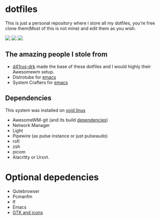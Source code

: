# dotfiles
This is just a personal repository where i store all my dotfiles, you’re free clone them(Most of this is not mine) and edit them as you wish.

![](1.png)
![](2.png)
![](3.png)

## The amazing people I stole from
- [d41rus-drk](https://github.com/d4r1us-drk/dotfiles) made the base of these dotfiles and I would highly their Awesomewm setup.
- Distrotube for [emacs](://gitlab.com/dwt1/dotfiles/-/tree/master/.emacs.d.gnu)
- System Crafters for [emacs](https://github.com/daviwil/emacs-from-scratch)

## Dependencies
This system was installed on [void linux](https://voidlinux.org/)

- AwesomeWM-git (and its build [dependencies](https://github.com/awesomeWM/awesome))
- Network Manager
- Light
- Pipewire (as pulse instance or just pulseaudo)
- rofi
- zsh
- picom
- Alacritty or Urxvt.

# Optional depedencies
- Qutebrowser
- Pcmanfm
- lf
- Emacs
- [GTK and icons](https://github.com/TheGreatMcPain/gruvbox-material-gtk)
